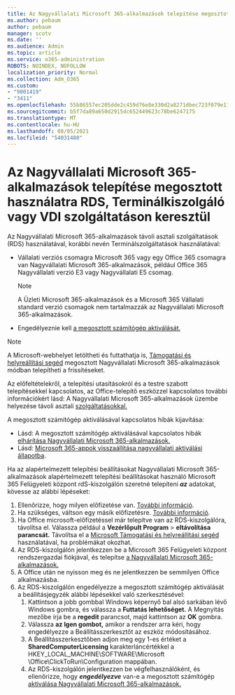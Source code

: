 ```yaml
---
title: Az Nagyvállalati Microsoft 365-alkalmazások telepítése megosztott használatra RDS, Terminálkiszolgáló vagy VDI szolgáltatáson keresztül
ms.author: pebaum
author: pebaum
manager: scotv
ms.date: ''
ms.audience: Admin
ms.topic: article
ms.service: o365-administration
ROBOTS: NOINDEX, NOFOLLOW
localization_priority: Normal
ms.collection: Adm_O365
ms.custom:
- "9001419"
- "3411"
ms.openlocfilehash: 55b86557ec205dde2c459d76e8e330d2a8271dbec723f079e119ebe409b41c3f
ms.sourcegitcommit: b5f7da89a650d2915dc652449623c78be6247175
ms.translationtype: MT
ms.contentlocale: hu-HU
ms.lasthandoff: 08/05/2021
ms.locfileid: "54031480"
---
```

# <a name="deploying-microsoft-365-apps-for-enterprise-for-shared-use-on-rds-terminal-server-or-vdi"></a>Az Nagyvállalati Microsoft 365-alkalmazások telepítése megosztott használatra RDS, Terminálkiszolgáló vagy VDI szolgáltatáson keresztül

Az Nagyvállalati Microsoft 365-alkalmazások távoli asztali szolgáltatások (RDS) használatával, korábbi nevén Terminálszolgáltatások használatával:

- Vállalati verziós csomagra Microsoft 365 vagy egy Office 365 csomagra van Nagyvállalati Microsoft 365-alkalmazások, például Office 365 Nagyvállalati verzió E3 vagy Nagyvállalati E5 csomag.
   > [!NOTE]
   > A Üzleti Microsoft 365-alkalmazások és a Microsoft 365 Vállalati standard verzió csomagok nem tartalmazzák az Nagyvállalati Microsoft 365-alkalmazások.
- Engedélyeznie kell [a megosztott számítógép aktiválását.](https://docs.microsoft.com/DeployOffice/overview-shared-computer-activation)

> [!NOTE]
> A Microsoft-webhelyet letöltheti és futtathatja is, [Támogatási és helyreállítási segéd](https://aka.ms/SaRA_OfficeSCA_M365Portal) megosztott Nagyvállalati Microsoft 365-alkalmazások módban telepítheti a frissítéseket.

Az előfeltételekről, a telepítési utasításokról és a testre szabott telepítésekkel kapcsolatos, az Office-telepítő eszközzel kapcsolatos további információkért lásd: A Nagyvállalati Microsoft 365-alkalmazások üzembe helyezése távoli asztali [szolgáltatásokkal.](https://docs.microsoft.com/DeployOffice/deploy-microsoft-365-apps-remote-desktop-services)

A megosztott számítógép aktiválásával kapcsolatos hibák kijavítása:

- Lásd: A megosztott számítógép aktiválásával kapcsolatos hibák [elhárítása Nagyvállalati Microsoft 365-alkalmazások.](https://docs.microsoft.com/DeployOffice/troubleshoot-shared-computer-activation)
- Lásd: [Microsoft 365-appok visszaállítása nagyvállalati aktiválási állapotba](https://go.microsoft.com/fwlink/?linkid=2109218).

Ha az alapértelmezett telepítési beállításokat Nagyvállalati Microsoft 365-alkalmazások alapértelmezett telepítési beállításokat használó Microsoft 365 Felügyeleti központ rdS-kiszolgálón szeretné telepíteni ***az*** adatokat, kövesse az alábbi lépéseket:

1. Ellenőrizze, hogy milyen előfizetése van. [További információ](https://docs.microsoft.com/microsoft-365/admin/admin-overview/what-subscription-do-i-have).
2. Ha szükséges, váltson egy másik előfizetésre. [További információ](https://docs.microsoft.com/microsoft-365/commerce/subscriptions/switch-to-a-different-plan).
3. Ha Office microsoft-előfizetéssel már telepítve van az RDS-kiszolgálóra, távolítsa el. Válassza például a **Vezérlőpult Program**  >  **eltávolítása parancsát.** Távolítsa el a [Microsoft Támogatási és helyreállítási segéd](https://aka.ms/SARA-OfficeUninstall-Alchemy) használatával, ha problémákat okozhat.
4. Az RDS-kiszolgálón jelentkezzen be a Microsoft 365 Felügyeleti központ rendszergazdai fiókjával, és telepítse [a Nagyvállalati Microsoft 365-alkalmazások.](https://portal.office.com/OLS/MySoftware.aspx)
5. A Office után ne  nyisson meg és ne jelentkezzen be semmilyen Office alkalmazásba.
6. Az RDS-kiszolgálón engedélyezze a megosztott számítógép aktiválását a beállításjegyzék alábbi lépésekkel való szerkesztésével:
   1. Kattintson a jobb gombbal Windows képernyő bal alsó sarkában lévő Windows gombra, és válassza a **Futtatás lehetőséget.** A Megnyitás mezőbe írja be a **regedit** parancsot, majd kattintson az **OK** gombra.
   2. Válassza **az Igen gombot,** amikor a rendszer arra kéri, hogy engedélyezze a Beállításszerkesztőt az eszköz módosításához.
   3. A Beállításszerkesztőben adjon meg egy 1-es értéket a **SharedComputerLicensing** karakterláncértékkel a HKEY_LOCAL_MACHINE\SOFTWARE\Microsoft \Office\ClickToRun\Configuration mappában.
   4. Az RDS-kiszolgálón jelentkezzen be végfelhasználóként, és ellenőrizze, hogy ***engedélyezve*** van-e a megosztott számítógép [aktiválása Nagyvállalati Microsoft 365-alkalmazások.](https://docs.microsoft.com/DeployOffice/troubleshoot-shared-computer-activation#verify-that-activation-for-microsoft-365-apps-succeeded)

